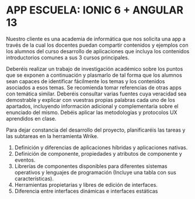 # APP ESCUELA: IONIC 6 + ANGULAR 13
Nuestro cliente es una academia de informática que nos solicita una app a través de la cual los docentes
puedan compartir contenidos y ejemplos con los alumnos del curso desarrollo de aplicaciones que
incluya los contenidos introductorios comunes a sus 3 cursos principales.

Deberéis realizar un trabajo de investigación académico sobre los puntos que se exponen a continuación
y plasmarlo de tal forma que los alumnos sean capaces de identificar fácilmente los temas y los
contenidos asociados a esos temas. Se recomienda tomar referencias de otras apps con temática similar.
Deberéis consultar varias fuentes cuya veracidad sea demostrable y explicar con vuestras propias
palabras cada uno de los apartados, incluyendo información adicional y complementaria sobre el
enunciado del mismo. Debéis aplicar las metodologías y protocolos UX aprendidos en clase.

Para dejar constancia del desarrollo del proyecto, planificaréis las tareas y las subtareas en la
herramienta Wrike.

1. Definición y diferencias de aplicaciones híbridas y aplicaciones nativas.
2. Definición de componente, propiedades y atributos de componente y eventos.
3. Librerías de componentes disponibles para diferentes sistemas operativos y lenguajes de
programación (Incluye una tabla con sus características).
4. Herramientas propietarias y libres de edición de interfaces.
5. Diferencia entre interfaces dinámicas e interfaces estáticas
